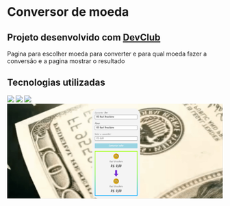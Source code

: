 <h1>Conversor de moeda</h1>
<h2>Projeto desenvolvido com <a href="https://rodolfomori.com.br/devclub/">DevClub</a> </h2>
<p>Pagina para escolher moeda para converter e para qual moeda fazer a conversão e a pagina mostrar o resultado</p>
<h2>Tecnologias utilizadas</h2>
<img src="https://img.shields.io/badge/HTML5-E34F26?style=for-the-badge&logo=html5&logoColor=white"/>
<img src="https://img.shields.io/badge/CSS-239120?&style=for-the-badge&logo=css3&logoColor=white"/>
<img src="https://img.shields.io/badge/JavaScript-F7DF1E?style=for-the-badge&logo=javascript&logoColor=black"/>
<img src="https://github.com/DanielTiozo/conversor-de-moeda/blob/main/assets/print-pagina.png">
